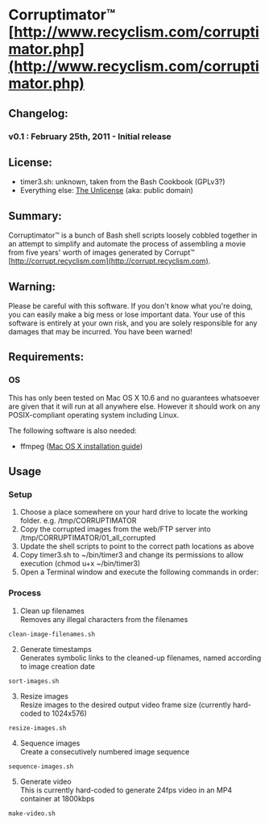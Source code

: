 #  Corruptimator&trade; [http://www.recyclism.com/corruptimator.php](http://www.recyclism.com/corruptimator.php)

## Changelog:

### v0.1 : February 25th, 2011 - Initial release

## License:

* timer3.sh: unknown, taken from the Bash Cookbook (GPLv3?)
* Everything else: [The Unlicense](http://unlicense.org) (aka: public domain)

## Summary:

Corruptimator&trade; is a bunch of Bash shell scripts loosely cobbled together in an attempt
to simplify and automate the process of assembling a movie from five years' worth
of images generated by Corrupt&trade; [http://corrupt.recyclism.com](http://corrupt.recyclism.com).

## Warning:

Please be careful with this software. If you don't know what you're doing, you can
easily make a big mess or lose important data. Your use of this software is
entirely at your own risk, and you are solely responsible for any damages that
may be incurred. You have been warned!

## Requirements:

### OS 

This has only been tested on Mac OS X 10.6 and no guarantees whatsoever are given that it will run at all anywhere else. However it should work on any POSIX-compliant operating system including Linux.

The following software is also needed:

* ffmpeg ([Mac OS X installation guide](http://stephenjungels.com/jungels.net/articles/ffmpeg-howto.html))

## Usage 

### Setup
1. Choose a place somewhere on your hard drive to locate the working folder. e.g. /tmp/CORRUPTIMATOR
2. Copy the corrupted images from the web/FTP server into
   /tmp/CORRUPTIMATOR/01_all_corrupted
3. Update the shell scripts to point to the correct path locations as above
4. Copy timer3.sh to ~/bin/timer3 and change its permissions to allow execution (chmod u+x ~/bin/timer3)
5. Open a Terminal window and execute the following commands in order:

### Process 
1. Clean up filenames  
Removes any illegal characters from the filenames  
<pre><code>clean-image-filenames.sh</code></pre>
2. Generate timestamps  
Generates symbolic links to the cleaned-up filenames, named according to image creation date  
<pre><code>sort-images.sh</code></pre>
3. Resize images  
Resize images to the desired output video frame size (currently hard-coded to 1024x576)  
<pre><code>resize-images.sh</code></pre>
4. Sequence images  
Create a consecutively numbered image sequence  
<pre><code>sequence-images.sh</code></pre>
5. Generate video  
This is currently hard-coded to generate 24fps video in an MP4 container at 1800kbps  
<pre><code>make-video.sh</code></pre>  

